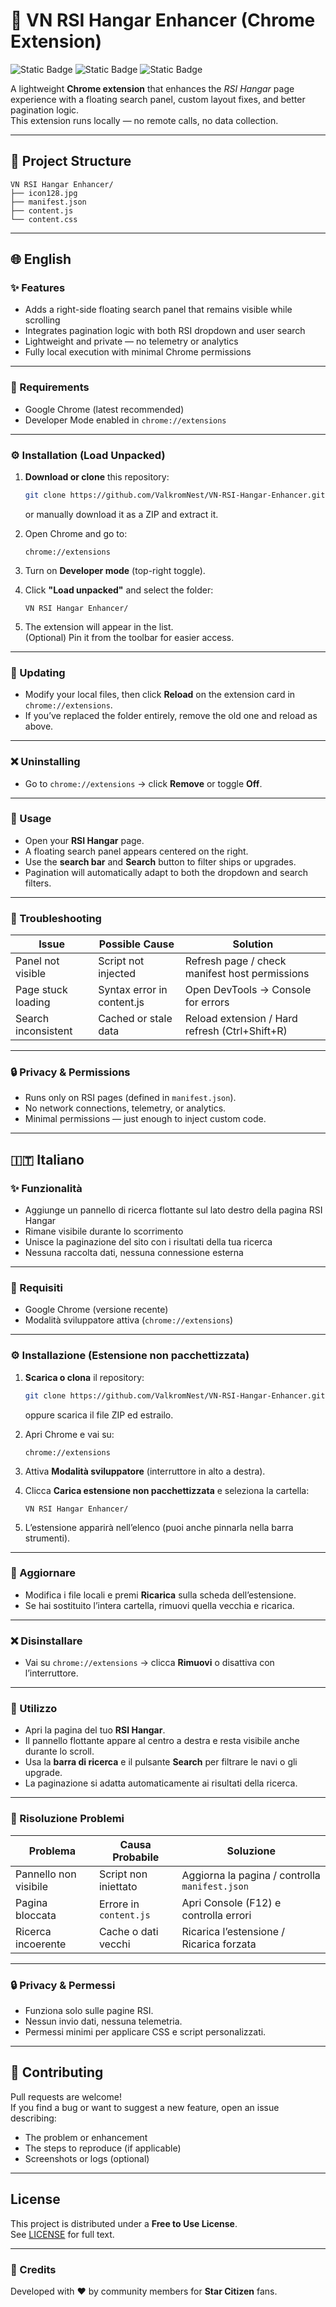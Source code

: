 # 🚀 VN RSI Hangar Enhancer (Chrome Extension)

![Static Badge](https://img.shields.io/badge/Version-0.1.0-blue)
![Static Badge](https://img.shields.io/badge/License-Free%20to%20Use-green)
![Static Badge](https://img.shields.io/badge/Chrome-Extension-orange)

A lightweight **Chrome extension** that enhances the *RSI Hangar* page experience with a floating search panel, custom layout fixes, and better pagination logic.  
This extension runs locally — no remote calls, no data collection.

---

## 📂 Project Structure

```
VN RSI Hangar Enhancer/
├── icon128.jpg
├── manifest.json
├── content.js
└── content.css
```

---

## 🌐 English

### ✨ Features
- Adds a right-side floating search panel that remains visible while scrolling  
- Integrates pagination logic with both RSI dropdown and user search  
- Lightweight and private — no telemetry or analytics  
- Fully local execution with minimal Chrome permissions  

---

### 🧩 Requirements
- Google Chrome (latest recommended)
- Developer Mode enabled in `chrome://extensions`

---

### ⚙️ Installation (Load Unpacked)

1. **Download or clone** this repository:
   ```bash
   git clone https://github.com/ValkromNest/VN-RSI-Hangar-Enhancer.git
   ```
   or manually download it as a ZIP and extract it.

2. Open Chrome and go to:
   ```
   chrome://extensions
   ```

3. Turn on **Developer mode** (top-right toggle).

4. Click **"Load unpacked"** and select the folder:
   ```
   VN RSI Hangar Enhancer/
   ```

5. The extension will appear in the list.  
   (Optional) Pin it from the toolbar for easier access.

---

### 🔁 Updating
- Modify your local files, then click **Reload** on the extension card in `chrome://extensions`.  
- If you’ve replaced the folder entirely, remove the old one and reload as above.

---

### ❌ Uninstalling
- Go to `chrome://extensions` → click **Remove** or toggle **Off**.

---

### 🧭 Usage
- Open your **RSI Hangar** page.
- A floating search panel appears centered on the right.
- Use the **search bar** and **Search** button to filter ships or upgrades.
- Pagination will automatically adapt to both the dropdown and search filters.

---

### 🧰 Troubleshooting

| Issue | Possible Cause | Solution |
|-------|----------------|-----------|
| Panel not visible | Script not injected | Refresh page / check manifest host permissions |
| Page stuck loading | Syntax error in content.js | Open DevTools → Console for errors |
| Search inconsistent | Cached or stale data | Reload extension / Hard refresh (Ctrl+Shift+R) |

---

### 🔒 Privacy & Permissions
- Runs only on RSI pages (defined in `manifest.json`).
- No network connections, telemetry, or analytics.
- Minimal permissions — just enough to inject custom code.

---

## 🇮🇹 Italiano

### ✨ Funzionalità
- Aggiunge un pannello di ricerca flottante sul lato destro della pagina RSI Hangar  
- Rimane visibile durante lo scorrimento  
- Unisce la paginazione del sito con i risultati della tua ricerca  
- Nessuna raccolta dati, nessuna connessione esterna  

---

### 🧩 Requisiti
- Google Chrome (versione recente)
- Modalità sviluppatore attiva (`chrome://extensions`)

---

### ⚙️ Installazione (Estensione non pacchettizzata)

1. **Scarica o clona** il repository:
   ```bash
   git clone https://github.com/ValkromNest/VN-RSI-Hangar-Enhancer.git
   ```
   oppure scarica il file ZIP ed estrailo.

2. Apri Chrome e vai su:
   ```
   chrome://extensions
   ```

3. Attiva **Modalità sviluppatore** (interruttore in alto a destra).

4. Clicca **Carica estensione non pacchettizzata** e seleziona la cartella:
   ```
   VN RSI Hangar Enhancer/
   ```

5. L’estensione apparirà nell’elenco (puoi anche pinnarla nella barra strumenti).

---

### 🔁 Aggiornare
- Modifica i file locali e premi **Ricarica** sulla scheda dell’estensione.  
- Se hai sostituito l’intera cartella, rimuovi quella vecchia e ricarica.

---

### ❌ Disinstallare
- Vai su `chrome://extensions` → clicca **Rimuovi** o disattiva con l’interruttore.

---

### 🧭 Utilizzo
- Apri la pagina del tuo **RSI Hangar**.  
- Il pannello flottante appare al centro a destra e resta visibile anche durante lo scroll.  
- Usa la **barra di ricerca** e il pulsante **Search** per filtrare le navi o gli upgrade.  
- La paginazione si adatta automaticamente ai risultati della ricerca.

---

### 🧰 Risoluzione Problemi

| Problema | Causa Probabile | Soluzione |
|-----------|----------------|------------|
| Pannello non visibile | Script non iniettato | Aggiorna la pagina / controlla `manifest.json` |
| Pagina bloccata | Errore in `content.js` | Apri Console (F12) e controlla errori |
| Ricerca incoerente | Cache o dati vecchi | Ricarica l’estensione / Ricarica forzata |

---

### 🔒 Privacy & Permessi
- Funziona solo sulle pagine RSI.  
- Nessun invio dati, nessuna telemetria.  
- Permessi minimi per applicare CSS e script personalizzati.

---

## 🤝 Contributing
Pull requests are welcome!  
If you find a bug or want to suggest a new feature, open an issue describing:
- The problem or enhancement
- The steps to reproduce (if applicable)
- Screenshots or logs (optional)

---

## License
This project is distributed under a **Free to Use License**.  
See [LICENSE](./LICENSE) for full text.

---

### 💬 Credits
Developed with ❤️ by community members for **Star Citizen** fans.
